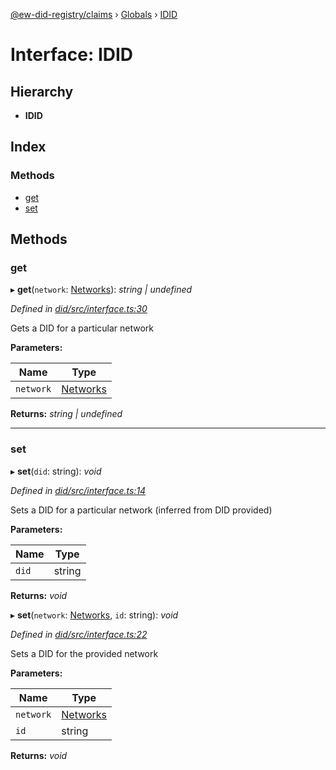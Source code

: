 [@ew-did-registry/claims](../README.md) › [Globals](../globals.md) › [IDID](idid.md)

# Interface: IDID

## Hierarchy

* **IDID**

## Index

### Methods

* [get](idid.md#get)
* [set](idid.md#set)

## Methods

###  get

▸ **get**(`network`: [Networks](../enums/networks.md)): *string | undefined*

*Defined in [did/src/interface.ts:30](https://github.com/energywebfoundation/ew-did-registry/blob/4a0b7ca/packages/did/src/interface.ts#L30)*

Gets a DID for a particular network

**Parameters:**

Name | Type |
------ | ------ |
`network` | [Networks](../enums/networks.md) |

**Returns:** *string | undefined*

___

###  set

▸ **set**(`did`: string): *void*

*Defined in [did/src/interface.ts:14](https://github.com/energywebfoundation/ew-did-registry/blob/4a0b7ca/packages/did/src/interface.ts#L14)*

Sets a DID for a particular network (inferred from DID provided)

**Parameters:**

Name | Type |
------ | ------ |
`did` | string |

**Returns:** *void*

▸ **set**(`network`: [Networks](../enums/networks.md), `id`: string): *void*

*Defined in [did/src/interface.ts:22](https://github.com/energywebfoundation/ew-did-registry/blob/4a0b7ca/packages/did/src/interface.ts#L22)*

Sets a DID for the provided network

**Parameters:**

Name | Type |
------ | ------ |
`network` | [Networks](../enums/networks.md) |
`id` | string |

**Returns:** *void*
